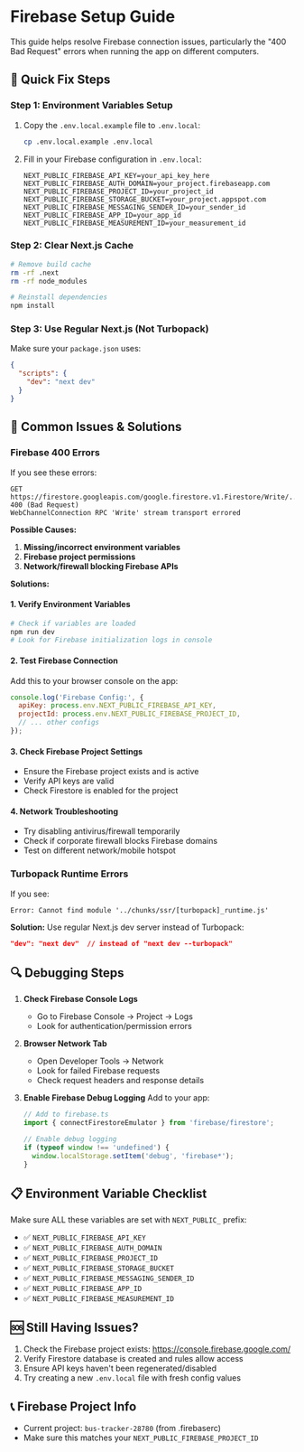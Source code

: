# Firebase Setup Guide

This guide helps resolve Firebase connection issues, particularly the "400 Bad Request" errors when running the app on different computers.

## 🔧 Quick Fix Steps

### Step 1: Environment Variables Setup

1. Copy the `.env.local.example` file to `.env.local`:
   ```bash
   cp .env.local.example .env.local
   ```

2. Fill in your Firebase configuration in `.env.local`:
   ```
   NEXT_PUBLIC_FIREBASE_API_KEY=your_api_key_here
   NEXT_PUBLIC_FIREBASE_AUTH_DOMAIN=your_project.firebaseapp.com
   NEXT_PUBLIC_FIREBASE_PROJECT_ID=your_project_id
   NEXT_PUBLIC_FIREBASE_STORAGE_BUCKET=your_project.appspot.com
   NEXT_PUBLIC_FIREBASE_MESSAGING_SENDER_ID=your_sender_id
   NEXT_PUBLIC_FIREBASE_APP_ID=your_app_id
   NEXT_PUBLIC_FIREBASE_MEASUREMENT_ID=your_measurement_id
   ```

### Step 2: Clear Next.js Cache
```bash
# Remove build cache
rm -rf .next
rm -rf node_modules

# Reinstall dependencies
npm install
```

### Step 3: Use Regular Next.js (Not Turbopack)
Make sure your `package.json` uses:
```json
{
  "scripts": {
    "dev": "next dev"
  }
}
```

## 🚨 Common Issues & Solutions

### Firebase 400 Errors
If you see these errors:
```
GET https://firestore.googleapis.com/google.firestore.v1.Firestore/Write/... 400 (Bad Request)
WebChannelConnection RPC 'Write' stream transport errored
```

**Possible Causes:**
1. **Missing/incorrect environment variables**
2. **Firebase project permissions**
3. **Network/firewall blocking Firebase APIs**

**Solutions:**

#### 1. Verify Environment Variables
```bash
# Check if variables are loaded
npm run dev
# Look for Firebase initialization logs in console
```

#### 2. Test Firebase Connection
Add this to your browser console on the app:
```javascript
console.log('Firebase Config:', {
  apiKey: process.env.NEXT_PUBLIC_FIREBASE_API_KEY,
  projectId: process.env.NEXT_PUBLIC_FIREBASE_PROJECT_ID,
  // ... other configs
});
```

#### 3. Check Firebase Project Settings
- Ensure the Firebase project exists and is active
- Verify API keys are valid
- Check Firestore is enabled for the project

#### 4. Network Troubleshooting
- Try disabling antivirus/firewall temporarily
- Check if corporate firewall blocks Firebase domains
- Test on different network/mobile hotspot

### Turbopack Runtime Errors
If you see:
```
Error: Cannot find module '../chunks/ssr/[turbopack]_runtime.js'
```

**Solution:** Use regular Next.js dev server instead of Turbopack:
```json
"dev": "next dev"  // instead of "next dev --turbopack"
```

## 🔍 Debugging Steps

1. **Check Firebase Console Logs**
   - Go to Firebase Console → Project → Logs
   - Look for authentication/permission errors

2. **Browser Network Tab**
   - Open Developer Tools → Network
   - Look for failed Firebase requests
   - Check request headers and response details

3. **Enable Firebase Debug Logging**
   Add to your app:
   ```javascript
   // Add to firebase.ts
   import { connectFirestoreEmulator } from 'firebase/firestore';

   // Enable debug logging
   if (typeof window !== 'undefined') {
     window.localStorage.setItem('debug', 'firebase*');
   }
   ```

## 📋 Environment Variable Checklist

Make sure ALL these variables are set with `NEXT_PUBLIC_` prefix:

- ✅ `NEXT_PUBLIC_FIREBASE_API_KEY`
- ✅ `NEXT_PUBLIC_FIREBASE_AUTH_DOMAIN`
- ✅ `NEXT_PUBLIC_FIREBASE_PROJECT_ID`
- ✅ `NEXT_PUBLIC_FIREBASE_STORAGE_BUCKET`
- ✅ `NEXT_PUBLIC_FIREBASE_MESSAGING_SENDER_ID`
- ✅ `NEXT_PUBLIC_FIREBASE_APP_ID`
- ✅ `NEXT_PUBLIC_FIREBASE_MEASUREMENT_ID`

## 🆘 Still Having Issues?

1. Check the Firebase project exists: https://console.firebase.google.com/
2. Verify Firestore database is created and rules allow access
3. Ensure API keys haven't been regenerated/disabled
4. Try creating a new `.env.local` file with fresh config values

## 📞 Firebase Project Info
- Current project: `bus-tracker-28780` (from .firebaserc)
- Make sure this matches your `NEXT_PUBLIC_FIREBASE_PROJECT_ID`